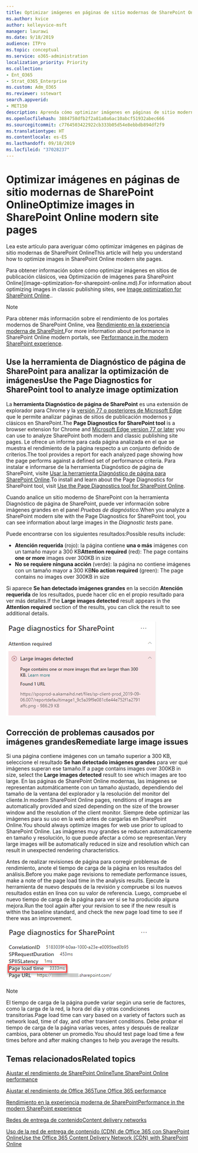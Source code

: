```yaml
---
title: Optimizar imágenes en páginas de sitio modernas de SharePoint Online
ms.author: kvice
author: kelleyvice-msft
manager: laurawi
ms.date: 9/18/2019
audience: ITPro
ms.topic: conceptual
ms.service: o365-administration
localization_priority: Priority
ms.collection:
- Ent_O365
- Strat_O365_Enterprise
ms.custom: Adm_O365
ms.reviewer: sstewart
search.appverid:
- MET150
description: Aprenda cómo optimizar imágenes en páginas de sitio modernas de SharePoint Online
ms.openlocfilehash: 3884758dfb2f2a81a0a6ac10abcf51932abec666
ms.sourcegitcommit: c7764503422922cb333b05d54e8ebbdb894df2f9
ms.translationtype: HT
ms.contentlocale: es-ES
ms.lasthandoff: 09/18/2019
ms.locfileid: "37028237"
---
```

# <a name="optimize-images-in-sharepoint-online-modern-site-pages"></a><span data-ttu-id="303a0-103">Optimizar imágenes en páginas de sitio modernas de SharePoint Online</span><span class="sxs-lookup"><span data-stu-id="303a0-103">Optimize images in SharePoint Online modern site pages</span></span>

<span data-ttu-id="303a0-104">Lea este artículo para averiguar cómo optimizar imágenes en páginas de sitio modernas de SharePoint Online</span><span class="sxs-lookup"><span data-stu-id="303a0-104">This article will help you understand how to optimize images in SharePoint Online modern site pages.</span></span>

<span data-ttu-id="303a0-105">Para obtener información sobre cómo optimizar imágenes en sitios de publicación clásicos, vea Optimización de imágenes para SharePoint Online](image-optimization-for-sharepoint-online.md).</span><span class="sxs-lookup"><span data-stu-id="303a0-105">For information about optimizing images in classic publishing sites, see [Image optimization for SharePoint Online](image-optimization-for-sharepoint-online.md)..</span></span>

>[!NOTE]
><span data-ttu-id="303a0-106">Para obtener más información sobre el rendimiento de los portales modernos de SharePoint Online, vea [Rendimiento en la experiencia moderna de SharePoint.](https://docs.microsoft.com/es-ES/sharepoint/modern-experience-performance)</span><span class="sxs-lookup"><span data-stu-id="303a0-106">For more information about performance in SharePoint Online modern portals, see [Performance in the modern SharePoint experience](https://docs.microsoft.com/es-ES/sharepoint/modern-experience-performance).</span></span>

## <a name="use-the-page-diagnostics-for-sharepoint-tool-to-analyze-image-optimization"></a><span data-ttu-id="303a0-107">Use la herramienta de Diagnóstico de página de SharePoint para analizar la optimización de imágenes</span><span class="sxs-lookup"><span data-stu-id="303a0-107">Use the Page Diagnostics for SharePoint tool to analyze image optimization</span></span>

<span data-ttu-id="303a0-108">La **herramienta Diagnóstico de página de SharePoint** es una extensión de explorador para Chrome y la [versión 77 o posteriores de Microsoft Edge](https://www.microsoftedgeinsider.com/en-us/download?form=MI13E8&OCID=MI13E8) que le permite analizar páginas de sitios de publicación modernos y clásicos en SharePoint.</span><span class="sxs-lookup"><span data-stu-id="303a0-108">The **Page Diagnostics for SharePoint tool** is a browser extension for Chrome and [Microsoft Edge version 77 or later](https://www.microsoftedgeinsider.com/en-us/download?form=MI13E8&OCID=MI13E8) you can use to analyze SharePoint both modern and classic publishing site pages.</span></span> <span data-ttu-id="303a0-109">Le ofrece un informe para cada página analizada en el que se muestra el rendimiento de la página respecto a un conjunto definido de criterios.</span><span class="sxs-lookup"><span data-stu-id="303a0-109">The tool provides a report for each analyzed page showing how the page performs against a defined set of performance criteria.</span></span> <span data-ttu-id="303a0-110">Para instalar e informarse de la herramienta Diagnóstico de página de SharePoint, visite [Usar la herramienta Diagnóstico de página para SharePoint Online](page-diagnostics-for-spo.md).</span><span class="sxs-lookup"><span data-stu-id="303a0-110">To install and learn about the Page Diagnostics for SharePoint tool, visit [Use the Page Diagnostics tool for SharePoint Online](page-diagnostics-for-spo.md).</span></span>

<span data-ttu-id="303a0-111">Cuando analice un sitio moderno de SharePoint con la herramienta Diagnóstico de página de SharePoint, puede ver información sobre imágenes grandes en el panel _Pruebas de diagnóstico_.</span><span class="sxs-lookup"><span data-stu-id="303a0-111">When you analyze a SharePoint modern site with the Page Diagnostics for SharePoint tool, you can see information about large images in the _Diagnostic tests_ pane.</span></span>

<span data-ttu-id="303a0-112">Puede encontrarse con los siguientes resultados:</span><span class="sxs-lookup"><span data-stu-id="303a0-112">Possible results include:</span></span>

- <span data-ttu-id="303a0-113">**Atención requerida** (rojo): la página contiene **una o más** imágenes con un tamaño mayor a 300 KB</span><span class="sxs-lookup"><span data-stu-id="303a0-113">**Attention required** (red): The page contains **one or more** images over 300KB in size</span></span>
- <span data-ttu-id="303a0-114">**No se requiere ninguna acción** (verde): la página no contiene imágenes con un tamaño mayor a 300 KB</span><span class="sxs-lookup"><span data-stu-id="303a0-114">**No action required** (green): The page contains no images over 300KB in size</span></span>

<span data-ttu-id="303a0-115">Si aparece **Se han detectado imágenes grandes** en la sección **Atención requerida** de los resultados, puede hacer clic en el propio resultado para ver más detalles.</span><span class="sxs-lookup"><span data-stu-id="303a0-115">If the **Large images detected** result appears in the **Attention required** section of the results, you can click the result to see additional details.</span></span>

![Resultados de la herramienta Diagnóstico de página](media/modern-portal-optimization/pagediag-large-images.png)

## <a name="remediate-large-image-issues"></a><span data-ttu-id="303a0-117">Corrección de problemas causados por imágenes grandes</span><span class="sxs-lookup"><span data-stu-id="303a0-117">Remediate large image issues</span></span>

<span data-ttu-id="303a0-118">Si una página contiene imágenes con un tamaño superior a 300 KB, seleccione el resultado **Se han detectado imágenes grandes** para ver qué imágenes superan ese tamaño.</span><span class="sxs-lookup"><span data-stu-id="303a0-118">If a page contains images over 300KB in size, select the **Large images detected** result to see which images are too large.</span></span> <span data-ttu-id="303a0-119">En las páginas de SharePoint Online modernas, las imágenes se representan automáticamente con un tamaño ajustado, dependiendo del tamaño de la ventana del explorador y la resolución del monitor del cliente.</span><span class="sxs-lookup"><span data-stu-id="303a0-119">In modern SharePoint Online pages, renditions of images are automatically provided and sized depending on the size of the browser window and the resolution of the client monitor.</span></span> <span data-ttu-id="303a0-120">Siempre debe optimizar las imágenes para su uso en la web antes de cargarlas en SharePoint Online.</span><span class="sxs-lookup"><span data-stu-id="303a0-120">You should always optimize images for web use prior to upload to SharePoint Online.</span></span> <span data-ttu-id="303a0-121">Las imágenes muy grandes se reducen automáticamente en tamaño y resolución, lo que puede afectar a cómo se representan.</span><span class="sxs-lookup"><span data-stu-id="303a0-121">Very large images will be automatically reduced in size and resolution which can result in unexpected rendering characteristics.</span></span>

<span data-ttu-id="303a0-122">Antes de realizar revisiones de página para corregir problemas de rendimiento, anote el tiempo de carga de la página en los resultados del análisis.</span><span class="sxs-lookup"><span data-stu-id="303a0-122">Before you make page revisions to remediate performance issues, make a note of the page load time in the analysis results.</span></span> <span data-ttu-id="303a0-123">Ejecute la herramienta de nuevo después de la revisión y compruebe si los nuevos resultados están en línea con su valor de referencia. Luego, compruebe el nuevo tiempo de carga de la página para ver si se ha producido alguna mejora.</span><span class="sxs-lookup"><span data-stu-id="303a0-123">Run the tool again after your revision to see if the new result is within the baseline standard, and check the new page load time to see if there was an improvement.</span></span>

![Resultados de tiempo de carga de la página](media/modern-portal-optimization/pagediag-page-load-time.png)

>[!NOTE]
><span data-ttu-id="303a0-125">El tiempo de carga de la página puede variar según una serie de factores, como la carga de la red, la hora del día y otras condiciones transitorias.</span><span class="sxs-lookup"><span data-stu-id="303a0-125">Page load time can vary based on a variety of factors such as network load, time of day, and other transient conditions.</span></span> <span data-ttu-id="303a0-126">Debe probar el tiempo de carga de la página varias veces, antes y después de realizar cambios, para obtener un promedio.</span><span class="sxs-lookup"><span data-stu-id="303a0-126">You should test page load time a few times before and after making changes to help you average the results.</span></span>

## <a name="related-topics"></a><span data-ttu-id="303a0-127">Temas relacionados</span><span class="sxs-lookup"><span data-stu-id="303a0-127">Related topics</span></span>

[<span data-ttu-id="303a0-128">Ajustar el rendimiento de SharePoint Online</span><span class="sxs-lookup"><span data-stu-id="303a0-128">Tune SharePoint Online performance</span></span>](tune-sharepoint-online-performance.md)

[<span data-ttu-id="303a0-129">Ajustar el rendimiento de Office 365</span><span class="sxs-lookup"><span data-stu-id="303a0-129">Tune Office 365 performance</span></span>](tune-office-365-performance.md)

[<span data-ttu-id="303a0-130">Rendimiento en la experiencia moderna de SharePoint</span><span class="sxs-lookup"><span data-stu-id="303a0-130">Performance in the modern SharePoint experience</span></span>](https://docs.microsoft.com/es-ES/sharepoint/modern-experience-performance.md)

[<span data-ttu-id="303a0-131">Redes de entrega de contenido</span><span class="sxs-lookup"><span data-stu-id="303a0-131">Content delivery networks</span></span>](content-delivery-networks.md)

[<span data-ttu-id="303a0-132">Uso de la red de entrega de contenido (CDN) de Office 365 con SharePoint Online</span><span class="sxs-lookup"><span data-stu-id="303a0-132">Use the Office 365 Content Delivery Network (CDN) with SharePoint Online</span></span>](use-office-365-cdn-with-spo.md)
